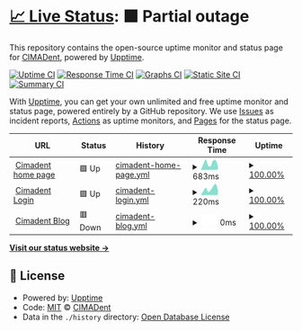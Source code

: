 # [📈 Live Status](https://CIMADent.github.io/upptime): <!--live status--> **🟧 Partial outage**

This repository contains the open-source uptime monitor and status page for [CIMADent](https://CIMADent.github.io/upptime), powered by [Upptime](https://github.com/upptime/upptime).

[![Uptime CI](https://github.com/CIMADent/upptime/workflows/Uptime%20CI/badge.svg)](https://github.com/CIMADent/upptime/actions?query=workflow%3A%22Uptime+CI%22)
[![Response Time CI](https://github.com/CIMADent/upptime/workflows/Response%20Time%20CI/badge.svg)](https://github.com/CIMADent/upptime/actions?query=workflow%3A%22Response+Time+CI%22)
[![Graphs CI](https://github.com/CIMADent/upptime/workflows/Graphs%20CI/badge.svg)](https://github.com/CIMADent/upptime/actions?query=workflow%3A%22Graphs+CI%22)
[![Static Site CI](https://github.com/CIMADent/upptime/workflows/Static%20Site%20CI/badge.svg)](https://github.com/CIMADent/upptime/actions?query=workflow%3A%22Static+Site+CI%22)
[![Summary CI](https://github.com/CIMADent/upptime/workflows/Summary%20CI/badge.svg)](https://github.com/CIMADent/upptime/actions?query=workflow%3A%22Summary+CI%22)

With [Upptime](https://upptime.js.org), you can get your own unlimited and free uptime monitor and status page, powered entirely by a GitHub repository. We use [Issues](https://github.com/CIMADent/upptime/issues) as incident reports, [Actions](https://github.com/CIMADent/upptime/actions) as uptime monitors, and [Pages](https://CIMADent.github.io/upptime) for the status page.

<!--start: status pages-->
<!-- This summary is generated by Upptime (https://github.com/upptime/upptime) -->
<!-- Do not edit this manually, your changes will be overwritten -->
<!-- prettier-ignore -->
| URL | Status | History | Response Time | Uptime |
| --- | ------ | ------- | ------------- | ------ |
| <img alt="" src="https://icons.duckduckgo.com/ip3/www.cimadent.cl.ico" height="13"> [Cimadent home page](https://www.cimadent.cl) | 🟩 Up | [cimadent-home-page.yml](https://github.com/CIMADent/upptime/commits/HEAD/history/cimadent-home-page.yml) | <details><summary><img alt="Response time graph" src="./graphs/cimadent-home-page/response-time-week.png" height="20"> 683ms</summary><br><a href="https://CIMADent.github.io/upptime/history/cimadent-home-page"><img alt="Response time 794" src="https://img.shields.io/endpoint?url=https%3A%2F%2Fraw.githubusercontent.com%2FCIMADent%2Fupptime%2FHEAD%2Fapi%2Fcimadent-home-page%2Fresponse-time.json"></a><br><a href="https://CIMADent.github.io/upptime/history/cimadent-home-page"><img alt="24-hour response time 402" src="https://img.shields.io/endpoint?url=https%3A%2F%2Fraw.githubusercontent.com%2FCIMADent%2Fupptime%2FHEAD%2Fapi%2Fcimadent-home-page%2Fresponse-time-day.json"></a><br><a href="https://CIMADent.github.io/upptime/history/cimadent-home-page"><img alt="7-day response time 683" src="https://img.shields.io/endpoint?url=https%3A%2F%2Fraw.githubusercontent.com%2FCIMADent%2Fupptime%2FHEAD%2Fapi%2Fcimadent-home-page%2Fresponse-time-week.json"></a><br><a href="https://CIMADent.github.io/upptime/history/cimadent-home-page"><img alt="30-day response time 603" src="https://img.shields.io/endpoint?url=https%3A%2F%2Fraw.githubusercontent.com%2FCIMADent%2Fupptime%2FHEAD%2Fapi%2Fcimadent-home-page%2Fresponse-time-month.json"></a><br><a href="https://CIMADent.github.io/upptime/history/cimadent-home-page"><img alt="1-year response time 808" src="https://img.shields.io/endpoint?url=https%3A%2F%2Fraw.githubusercontent.com%2FCIMADent%2Fupptime%2FHEAD%2Fapi%2Fcimadent-home-page%2Fresponse-time-year.json"></a></details> | <details><summary><a href="https://CIMADent.github.io/upptime/history/cimadent-home-page">100.00%</a></summary><a href="https://CIMADent.github.io/upptime/history/cimadent-home-page"><img alt="All-time uptime 99.98%" src="https://img.shields.io/endpoint?url=https%3A%2F%2Fraw.githubusercontent.com%2FCIMADent%2Fupptime%2FHEAD%2Fapi%2Fcimadent-home-page%2Fuptime.json"></a><br><a href="https://CIMADent.github.io/upptime/history/cimadent-home-page"><img alt="24-hour uptime 100.00%" src="https://img.shields.io/endpoint?url=https%3A%2F%2Fraw.githubusercontent.com%2FCIMADent%2Fupptime%2FHEAD%2Fapi%2Fcimadent-home-page%2Fuptime-day.json"></a><br><a href="https://CIMADent.github.io/upptime/history/cimadent-home-page"><img alt="7-day uptime 100.00%" src="https://img.shields.io/endpoint?url=https%3A%2F%2Fraw.githubusercontent.com%2FCIMADent%2Fupptime%2FHEAD%2Fapi%2Fcimadent-home-page%2Fuptime-week.json"></a><br><a href="https://CIMADent.github.io/upptime/history/cimadent-home-page"><img alt="30-day uptime 100.00%" src="https://img.shields.io/endpoint?url=https%3A%2F%2Fraw.githubusercontent.com%2FCIMADent%2Fupptime%2FHEAD%2Fapi%2Fcimadent-home-page%2Fuptime-month.json"></a><br><a href="https://CIMADent.github.io/upptime/history/cimadent-home-page"><img alt="1-year uptime 100.00%" src="https://img.shields.io/endpoint?url=https%3A%2F%2Fraw.githubusercontent.com%2FCIMADent%2Fupptime%2FHEAD%2Fapi%2Fcimadent-home-page%2Fuptime-year.json"></a></details>
| <img alt="" src="https://icons.duckduckgo.com/ip3/app.cimadent.cl.ico" height="13"> [Cimadent Login](https://app.cimadent.cl) | 🟩 Up | [cimadent-login.yml](https://github.com/CIMADent/upptime/commits/HEAD/history/cimadent-login.yml) | <details><summary><img alt="Response time graph" src="./graphs/cimadent-login/response-time-week.png" height="20"> 220ms</summary><br><a href="https://CIMADent.github.io/upptime/history/cimadent-login"><img alt="Response time 243" src="https://img.shields.io/endpoint?url=https%3A%2F%2Fraw.githubusercontent.com%2FCIMADent%2Fupptime%2FHEAD%2Fapi%2Fcimadent-login%2Fresponse-time.json"></a><br><a href="https://CIMADent.github.io/upptime/history/cimadent-login"><img alt="24-hour response time 184" src="https://img.shields.io/endpoint?url=https%3A%2F%2Fraw.githubusercontent.com%2FCIMADent%2Fupptime%2FHEAD%2Fapi%2Fcimadent-login%2Fresponse-time-day.json"></a><br><a href="https://CIMADent.github.io/upptime/history/cimadent-login"><img alt="7-day response time 220" src="https://img.shields.io/endpoint?url=https%3A%2F%2Fraw.githubusercontent.com%2FCIMADent%2Fupptime%2FHEAD%2Fapi%2Fcimadent-login%2Fresponse-time-week.json"></a><br><a href="https://CIMADent.github.io/upptime/history/cimadent-login"><img alt="30-day response time 198" src="https://img.shields.io/endpoint?url=https%3A%2F%2Fraw.githubusercontent.com%2FCIMADent%2Fupptime%2FHEAD%2Fapi%2Fcimadent-login%2Fresponse-time-month.json"></a><br><a href="https://CIMADent.github.io/upptime/history/cimadent-login"><img alt="1-year response time 231" src="https://img.shields.io/endpoint?url=https%3A%2F%2Fraw.githubusercontent.com%2FCIMADent%2Fupptime%2FHEAD%2Fapi%2Fcimadent-login%2Fresponse-time-year.json"></a></details> | <details><summary><a href="https://CIMADent.github.io/upptime/history/cimadent-login">100.00%</a></summary><a href="https://CIMADent.github.io/upptime/history/cimadent-login"><img alt="All-time uptime 99.98%" src="https://img.shields.io/endpoint?url=https%3A%2F%2Fraw.githubusercontent.com%2FCIMADent%2Fupptime%2FHEAD%2Fapi%2Fcimadent-login%2Fuptime.json"></a><br><a href="https://CIMADent.github.io/upptime/history/cimadent-login"><img alt="24-hour uptime 100.00%" src="https://img.shields.io/endpoint?url=https%3A%2F%2Fraw.githubusercontent.com%2FCIMADent%2Fupptime%2FHEAD%2Fapi%2Fcimadent-login%2Fuptime-day.json"></a><br><a href="https://CIMADent.github.io/upptime/history/cimadent-login"><img alt="7-day uptime 100.00%" src="https://img.shields.io/endpoint?url=https%3A%2F%2Fraw.githubusercontent.com%2FCIMADent%2Fupptime%2FHEAD%2Fapi%2Fcimadent-login%2Fuptime-week.json"></a><br><a href="https://CIMADent.github.io/upptime/history/cimadent-login"><img alt="30-day uptime 100.00%" src="https://img.shields.io/endpoint?url=https%3A%2F%2Fraw.githubusercontent.com%2FCIMADent%2Fupptime%2FHEAD%2Fapi%2Fcimadent-login%2Fuptime-month.json"></a><br><a href="https://CIMADent.github.io/upptime/history/cimadent-login"><img alt="1-year uptime 100.00%" src="https://img.shields.io/endpoint?url=https%3A%2F%2Fraw.githubusercontent.com%2FCIMADent%2Fupptime%2FHEAD%2Fapi%2Fcimadent-login%2Fuptime-year.json"></a></details>
| <img alt="" src="https://icons.duckduckgo.com/ip3/blog.cimadent.cl.ico" height="13"> [Cimadent Blog](https://blog.cimadent.cl) | 🟥 Down | [cimadent-blog.yml](https://github.com/CIMADent/upptime/commits/HEAD/history/cimadent-blog.yml) | <details><summary><img alt="Response time graph" src="./graphs/cimadent-blog/response-time-week.png" height="20"> 0ms</summary><br><a href="https://CIMADent.github.io/upptime/history/cimadent-blog"><img alt="Response time 0" src="https://img.shields.io/endpoint?url=https%3A%2F%2Fraw.githubusercontent.com%2FCIMADent%2Fupptime%2FHEAD%2Fapi%2Fcimadent-blog%2Fresponse-time.json"></a><br><a href="https://CIMADent.github.io/upptime/history/cimadent-blog"><img alt="24-hour response time 0" src="https://img.shields.io/endpoint?url=https%3A%2F%2Fraw.githubusercontent.com%2FCIMADent%2Fupptime%2FHEAD%2Fapi%2Fcimadent-blog%2Fresponse-time-day.json"></a><br><a href="https://CIMADent.github.io/upptime/history/cimadent-blog"><img alt="7-day response time 0" src="https://img.shields.io/endpoint?url=https%3A%2F%2Fraw.githubusercontent.com%2FCIMADent%2Fupptime%2FHEAD%2Fapi%2Fcimadent-blog%2Fresponse-time-week.json"></a><br><a href="https://CIMADent.github.io/upptime/history/cimadent-blog"><img alt="30-day response time 0" src="https://img.shields.io/endpoint?url=https%3A%2F%2Fraw.githubusercontent.com%2FCIMADent%2Fupptime%2FHEAD%2Fapi%2Fcimadent-blog%2Fresponse-time-month.json"></a><br><a href="https://CIMADent.github.io/upptime/history/cimadent-blog"><img alt="1-year response time 0" src="https://img.shields.io/endpoint?url=https%3A%2F%2Fraw.githubusercontent.com%2FCIMADent%2Fupptime%2FHEAD%2Fapi%2Fcimadent-blog%2Fresponse-time-year.json"></a></details> | <details><summary><a href="https://CIMADent.github.io/upptime/history/cimadent-blog">100.00%</a></summary><a href="https://CIMADent.github.io/upptime/history/cimadent-blog"><img alt="All-time uptime 42.52%" src="https://img.shields.io/endpoint?url=https%3A%2F%2Fraw.githubusercontent.com%2FCIMADent%2Fupptime%2FHEAD%2Fapi%2Fcimadent-blog%2Fuptime.json"></a><br><a href="https://CIMADent.github.io/upptime/history/cimadent-blog"><img alt="24-hour uptime 100.00%" src="https://img.shields.io/endpoint?url=https%3A%2F%2Fraw.githubusercontent.com%2FCIMADent%2Fupptime%2FHEAD%2Fapi%2Fcimadent-blog%2Fuptime-day.json"></a><br><a href="https://CIMADent.github.io/upptime/history/cimadent-blog"><img alt="7-day uptime 100.00%" src="https://img.shields.io/endpoint?url=https%3A%2F%2Fraw.githubusercontent.com%2FCIMADent%2Fupptime%2FHEAD%2Fapi%2Fcimadent-blog%2Fuptime-week.json"></a><br><a href="https://CIMADent.github.io/upptime/history/cimadent-blog"><img alt="30-day uptime 100.00%" src="https://img.shields.io/endpoint?url=https%3A%2F%2Fraw.githubusercontent.com%2FCIMADent%2Fupptime%2FHEAD%2Fapi%2Fcimadent-blog%2Fuptime-month.json"></a><br><a href="https://CIMADent.github.io/upptime/history/cimadent-blog"><img alt="1-year uptime 63.31%" src="https://img.shields.io/endpoint?url=https%3A%2F%2Fraw.githubusercontent.com%2FCIMADent%2Fupptime%2FHEAD%2Fapi%2Fcimadent-blog%2Fuptime-year.json"></a></details>

<!--end: status pages-->

[**Visit our status website →**](https://CIMADent.github.io/upptime)

## 📄 License

- Powered by: [Upptime](https://github.com/upptime/upptime)
- Code: [MIT](./LICENSE) © [CIMADent](https://CIMADent.github.io/upptime)
- Data in the `./history` directory: [Open Database License](https://opendatacommons.org/licenses/odbl/1-0/)
